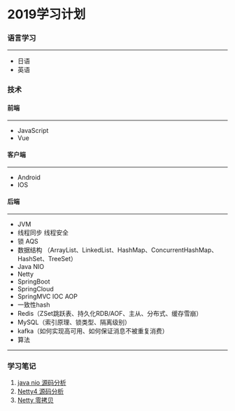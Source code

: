 # 2019学习计划

 
### 语言学习 
---
* 日语
* 英语

### 技术
#### 前端
---
* JavaScript
* Vue

#### 客户端
---
* Android
* IOS

#### 后端
---
* JVM
* 线程同步  线程安全
* 锁 AQS
* 数据结构 （ArrayList、LinkedList、HashMap、ConcurrentHashMap、HashSet、TreeSet）
* Java NIO
* Netty
* SpringBoot
* SpringCloud
* SpringMVC IOC AOP
* 一致性hash
* Redis（ZSet跳跃表、持久化RDB/AOF、主从、分布式、缓存雪崩）
* MySQL（索引原理、锁类型、隔离级别）
* kafka（如何实现高可用、如何保证消息不被重复消费）
* 算法


---------
### 学习笔记

1. [java nio 源码分析](java-nio-1.md)
2. [Netty4 源码分析](netty-source.md)
3. [Netty 零拷贝](netty-zerocopy.md)
